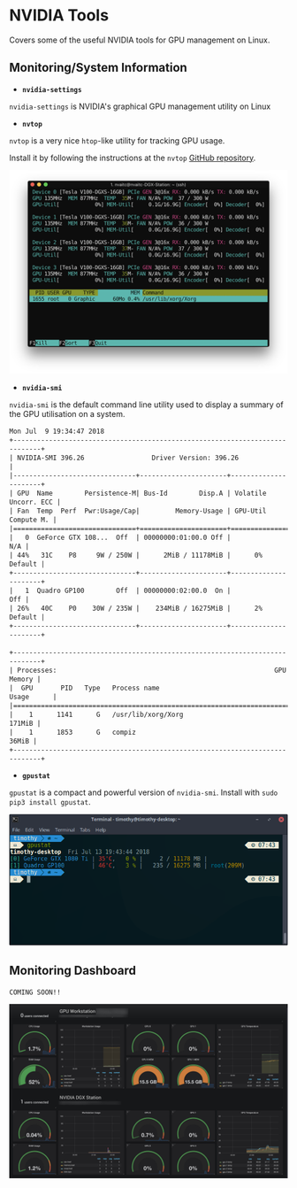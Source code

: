 # NVIDIA Tools

Covers some of the useful NVIDIA tools for GPU management on Linux.

## Monitoring/System Information

- **`nvidia-settings`**

`nvidia-settings` is NVIDIA's graphical GPU management utility on Linux

- **`nvtop`**

`nvtop` is a very nice `htop`-like utility for tracking GPU usage.

Install it by following the instructions at the `nvtop` [GitHub repository](https://github.com/Syllo/nvtop).

![nvtop](images/nvtop.png)

- **`nvidia-smi`**

`nvidia-smi` is the default command line utility used to display a summary of the GPU utilisation on a system.

```
Mon Jul  9 19:34:47 2018
+-----------------------------------------------------------------------------+
| NVIDIA-SMI 396.26                 Driver Version: 396.26                    |
|-------------------------------+----------------------+----------------------+
| GPU  Name        Persistence-M| Bus-Id        Disp.A | Volatile Uncorr. ECC |
| Fan  Temp  Perf  Pwr:Usage/Cap|         Memory-Usage | GPU-Util  Compute M. |
|===============================+======================+======================|
|   0  GeForce GTX 108...  Off  | 00000000:01:00.0 Off |                  N/A |
| 44%   31C    P8     9W / 250W |      2MiB / 11178MiB |      0%      Default |
+-------------------------------+----------------------+----------------------+
|   1  Quadro GP100        Off  | 00000000:02:00.0  On |                  Off |
| 26%   40C    P0    30W / 235W |    234MiB / 16275MiB |      2%      Default |
+-------------------------------+----------------------+----------------------+

+-----------------------------------------------------------------------------+
| Processes:                                                       GPU Memory |
|  GPU       PID   Type   Process name                             Usage      |
|=============================================================================|
|    1      1141      G   /usr/lib/xorg/Xorg                           171MiB |
|    1      1853      G   compiz                                        36MiB |
+-----------------------------------------------------------------------------+
```

- **`gpustat`**

`gpustat` is a compact and powerful version of `nvidia-smi`. Install with `sudo pip3 install gpustat`.

![gpustat](images/gpustat.png)

## Monitoring Dashboard

`COMING SOON!!`

![grafana](images/grafana_dash.jpg)